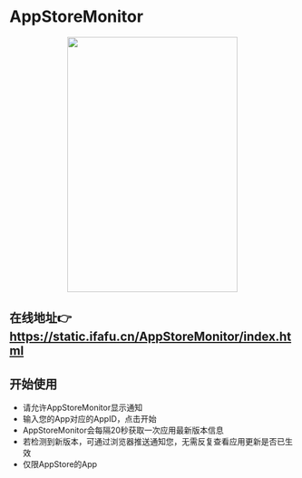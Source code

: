 # AppStoreMonitor
<div align=center><img src="https://static.ifafu.cn/AppStoreMonitorLogo.png" width="300" height="450" /></div>

## 在线地址👉 https://static.ifafu.cn/AppStoreMonitor/index.html

## 开始使用
* 请允许AppStoreMonitor显示通知
* 输入您的App对应的AppID，点击开始
* AppStoreMonitor会每隔20秒获取一次应用最新版本信息
* 若检测到新版本，可通过浏览器推送通知您，无需反复查看应用更新是否已生效
* 仅限AppStore的App
